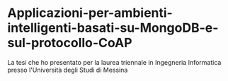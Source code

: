 # Applicazioni-per-ambienti-intelligenti-basati-su-MongoDB-e-sul-protocollo-CoAP
La tesi che ho presentato per la laurea triennale in Ingegneria Informatica presso l'Università degli Studi di Messina
